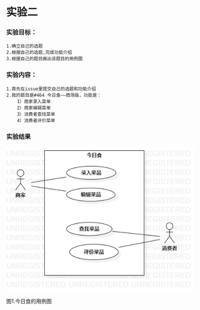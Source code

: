 # 实验二

### 实验目标：
    1.确立自己的选题
    2.根据自己的选题,完成功能介绍
    3.根据自己的题目画出该题目的用例图
    

### 实验内容：
    1.首先在issue里提交自己的选题和功能介绍
    2.我的题目是#464 今日食——商场版，功能是：
        1）商家录入菜单
        2）商家编辑菜单
        3）消费者查找菜单
        4）消费者评价菜单
    


### 实验结果

![用例图](./Lab2_UseCaseDiagram.jpg)
  
  
  
  
  
  图1.今日食的用例图
